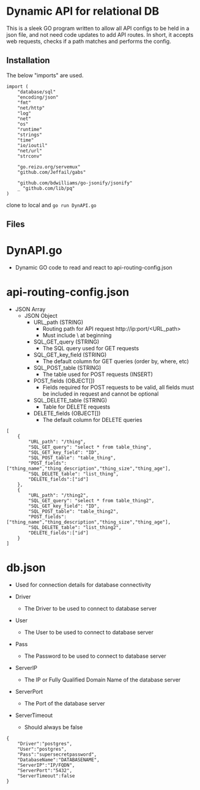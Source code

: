 # Dynamic API for relational DB

This is a sleek GO program written to allow all API configs to be held in a json file, and not need code updates to add API routes. In short, it accepts web requests, checks if a path matches and performs the config. 

## Installation

The below "imports" are used.

```
import (
	"database/sql"
	"encoding/json"
	"fmt"
	"net/http"
	"log"
	"net"
	"os"
	"runtime"
	"strings"
	"time"
	"io/ioutil"
	"net/url"
	"strconv"

	"go.reizu.org/servemux"
	"github.com/Jeffail/gabs"

	"github.com/bdwilliams/go-jsonify/jsonify"
	_ "github.com/lib/pq"
)
```
clone to local and ```go run DynAPI.go```

## Files

# DynAPI.go #
* Dynamic GO code to read and react to api-routing-config.json

# api-routing-config.json #
* JSON Array
    * JSON Object
        * URL_path (STRING)
            * Routing path for API request http://ip:port/<URL_path>
            * Must include \ at beginning
        * SQL_GET_query (STRING)
            * The SQL query used for GET requests
        * SQL_GET_key_field (STRING)
            * The default column for GET queries (order by, where, etc)
        * SQL_POST_table (STRING)
            * The table used for POST requests (INSERT)
        * POST_fields (OBJECT[])
            * Fields required for POST requests to be valid, all fields must be included in request and cannot be optional
        * SQL_DELETE_table (STRING)
            * Table for DELETE requests
        * DELETE_fields (OBJECT[])
            * The default column for DELETE queries


```   
[ 
    {
        "URL_path": "/thing",
        "SQL_GET_query": "select * from table_thing",
        "SQL_GET_key_field": "ID",
        "SQL_POST_table": "table_thing",
        "POST_fields": ["thing_name","thing_description","thing_size","thing_age"],
        "SQL_DELETE_table": "list_thing",
        "DELETE_fields":["id"]
    },
    {
        "URL_path": "/thing2",
        "SQL_GET_query": "select * from table_thing2",
        "SQL_GET_key_field": "ID",
        "SQL_POST_table": "table_thing2",
        "POST_fields": ["thing_name","thing_description","thing_size","thing_age"],
        "SQL_DELETE_table": "list_thing2",
        "DELETE_fields":["id"]
    }
]

```
        

# db.json #
* Used for connection details for database connectivity

* Driver
    * The Driver to be used to connect to database server
* User
    * The User to be used to connect to database server
* Pass
    * The Password to be used to connect to database server
* ServerIP
    * The IP or Fully Qualified Domain Name of the database server
* ServerPort
    * The Port of the database server
* ServerTimeout
    * Should always be false

```
{
	"Driver":"postgres",
	"User":"postgres",
	"Pass":"supersecretpassword",
	"DatabaseName":"DATABASENAME",
	"ServerIP":"IP/FQDN",
	"ServerPort":"5432",
	"ServerTimeout":false
}
```





